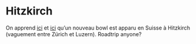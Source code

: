 # Hitzkirch

On apprend [ici](http://bmxzh.ch/) et [ici](http://cargocollective.com/ilamebmx/600162/Hitzzkirch) qu’un nouveau bowl est apparu en Suisse à Hitzkirch (vaguement entre Zürich et Luzern). Roadtrip anyone?
